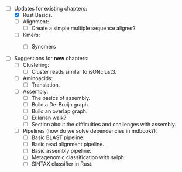- [ ] Updates for existing chapters:
    - [x] Rust Basics.
    - [ ] Alignment:
        - [ ] Create a simple multiple sequence aligner?
    - [ ] Kmers:
        - [ ] Syncmers


- [ ] Suggestions for **new** chapters:
    - [ ] Clustering:
        - [ ] Cluster reads similar to isONclust3.
    - [ ] Aminoacids:
        - [ ] Translation.
    - [ ] Assembly:
        - [ ] The basics of assembly.
        - [ ] Build a De-Bruijn graph.
        - [ ] Build an overlap graph.
        - [ ] Eularian walk?
        - [ ] Section about the difficulties and challenges with assembly.
    - [ ] Pipelines (how do we solve dependencies in mdbook?):
        - [ ] Basic BLAST pipeline.
        - [ ] Basic read alignment pipeline.
        - [ ] Basic assembly pipeline.
        - [ ] Metagenomic classification with sylph.
        - [ ] SINTAX classifier in Rust.
